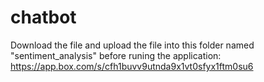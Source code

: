 # chatbot
Download the file and upload the file into this folder named "sentiment_analysis" before runing the application:
https://app.box.com/s/cfh1buvv9utnda9x1vt0sfyx1ftm0su6
